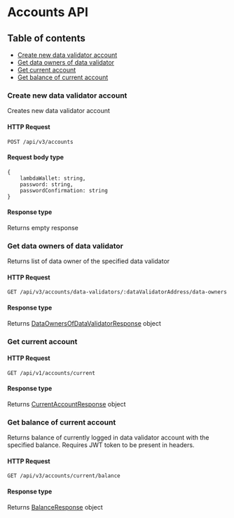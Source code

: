# Accounts API

## Table of contents

- [Create new data validator account](#create-new-data-validator-account)
- [Get data owners of data validator](#get-data-owners-of-data-validator)
- [Get current account](#get-current-account)
- [Get balance of current account](#get-balance-of-current-account)

### Create new data validator account

Creates new data validator account

#### HTTP Request

````
POST /api/v3/accounts
````

#### Request body type

````
{
    lambdaWallet: string,
    password: string,
    passwordConfirmation: string
}
````

#### Response type

Returns empty response

### Get data owners of data validator

Returns list of data owner of the specified data validator

#### HTTP Request

````
GET /api/v3/accounts/data-validators/:dataValidatorAddress/data-owners
````

#### Response type

Returns [DataOwnersOfDataValidatorResponse](https://github.com/Prometeus-Network/data-validator-node/blob/develop/backend/docs/api-types.md#dataownersofdatavalidatorresponse) object

### Get current account

#### HTTP Request

````
GET /api/v1/accounts/current
````

#### Response type

Returns [CurrentAccountResponse](https://github.com/Prometeus-Network/data-validator-node/blob/develop/backend/docs/api-types.md#currentaccountresponse) object

### Get balance of current account

Returns balance of currently logged in data validator account with the specified balance.
Requires JWT token to be present in headers.

#### HTTP Request

````
GET /api/v3/accounts/current/balance
````

#### Response type

Returns [BalanceResponse](https://github.com/Prometeus-Network/data-validator-node/blob/develop/backend/docs/api-types.md#balanceresponse) object

